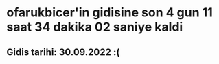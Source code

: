 # ofarukbicer'in gidisine son 4 gun 11 saat 34 dakika 02 saniye kaldi

## Gidis tarihi: 30.09.2022 :(